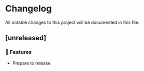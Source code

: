# Changelog

All notable changes to this project will be documented in this file.

## [unreleased]

### 🚀 Features

- Prepare to release

<!-- generated by git-cliff -->
